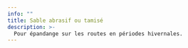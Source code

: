 ```yaml
---
info: ""
title: Sable abrasif ou tamisé
description: >-
  Pour épandange sur les routes en périodes hivernales.
---
```

